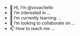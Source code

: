 - 👋 Hi, I’m @vovachello
- 👀 I’m interested in ...
- 🌱 I’m currently learning ...
- 💞️ I’m looking to collaborate on ...
- 📫 How to reach me ...

<!---
vovachello/vovachello is a ✨ special ✨ repository because its `README.md` (this file) appears on your GitHub profile.
You can click the Preview link to take a look at your changes.
--->

